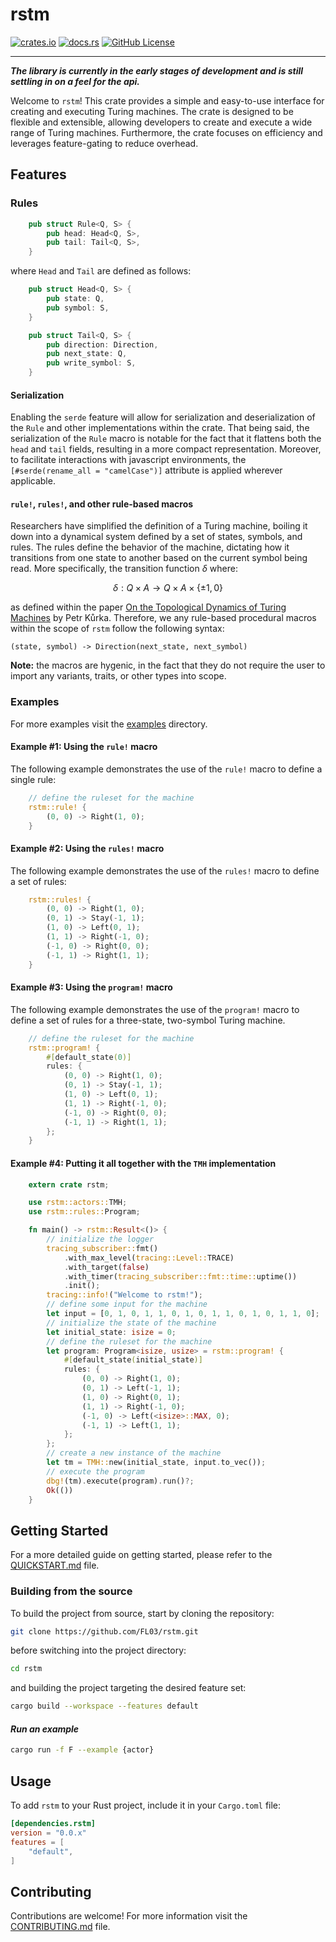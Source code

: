 # rstm

[![crates.io](https://img.shields.io/crates/v/rstm?style=for-the-badge&logo=rust)](https://crates.io/crates/rstm)
[![docs.rs](https://img.shields.io/docsrs/rstm?style=for-the-badge&logo=docs.rs)](https://docs.rs/rstm)
[![GitHub License](https://img.shields.io/github/license/FL03/rstm?style=for-the-badge&logo=github)](LICENSE)

***

_**The library is currently in the early stages of development and is still settling in on a feel for the api.**_

Welcome to `rstm`! This crate provides a simple and easy-to-use interface for creating and executing Turing machines. The crate is designed to be flexible and extensible, allowing developers to create and execute a wide range of Turing machines. Furthermore, the crate focuses on efficiency and leverages feature-gating to reduce overhead.

## Features

### Rules

```rust
    pub struct Rule<Q, S> {
        pub head: Head<Q, S>,
        pub tail: Tail<Q, S>,
    }
```

where `Head` and `Tail` are defined as follows:

```rust
    pub struct Head<Q, S> {
        pub state: Q,
        pub symbol: S,
    }

    pub struct Tail<Q, S> {
        pub direction: Direction,
        pub next_state: Q,
        pub write_symbol: S,
    }
```

#### Serialization

Enabling the `serde` feature will allow for serialization and deserialization of the `Rule` and other implementations within the crate. That being said, the serialization of the `Rule` macro is notable for the fact that it flattens both the `head` and `tail` fields, resulting in a more compact representation. Moreover, to facilitate interactions with javascript environments, the `[#serde(rename_all = "camelCase")]` attribute is applied wherever applicable.

#### `rule!`, `rules!`, and other rule-based macros

Researchers have simplified the definition of a Turing machine, boiling it down into a dynamical system defined by a set of states, symbols, and rules. The rules define the behavior of the machine, dictating how it transitions from one state to another based on the current symbol being read. More specifically, the transition function $\delta$ where:

$$
\delta: Q\times{A}\rightarrow{Q}\times{A}\times{\lbrace\pm{1},0\rbrace}
$$

as defined within the paper [On the Topological Dynamics of Turing Machines](https://doi.org/10.1016/S0304-3975(96)00025-4) by Petr Kůrka. Therefore, we any rule-based procedural macros within the scope of `rstm` follow the following syntax:

```ignore
(state, symbol) -> Direction(next_state, next_symbol)
```

**Note:** the macros are hygenic, in the fact that they do not require the user to import any variants, traits, or other types into scope.

### Examples

For more examples visit the [examples](rstm/examples) directory.

#### **Example #1**: Using the `rule!` macro

The following example demonstrates the use of the `rule!` macro to define a single rule:

```rust
    // define the ruleset for the machine
    rstm::rule! {
        (0, 0) -> Right(1, 0);
    }
```

#### **Example #2**: Using the `rules!` macro

The following example demonstrates the use of the `rules!` macro to define a set of rules:

```rust
    rstm::rules! {
        (0, 0) -> Right(1, 0);
        (0, 1) -> Stay(-1, 1);
        (1, 0) -> Left(0, 1);
        (1, 1) -> Right(-1, 0);
        (-1, 0) -> Right(0, 0);
        (-1, 1) -> Right(1, 1);
    }
```

#### **Example #3**: Using the `program!` macro

The following example demonstrates the use of the `program!` macro to define a set of rules for a three-state, two-symbol Turing machine.

```rust
    // define the ruleset for the machine
    rstm::program! {
        #[default_state(0)]
        rules: {
            (0, 0) -> Right(1, 0);
            (0, 1) -> Stay(-1, 1);
            (1, 0) -> Left(0, 1);
            (1, 1) -> Right(-1, 0);
            (-1, 0) -> Right(0, 0);
            (-1, 1) -> Right(1, 1);
        };
    }
```

#### **Example #4**: Putting it all together with the `TMH` implementation

```rust
    extern crate rstm;

    use rstm::actors::TMH;
    use rstm::rules::Program;

    fn main() -> rstm::Result<()> {
        // initialize the logger
        tracing_subscriber::fmt()
            .with_max_level(tracing::Level::TRACE)
            .with_target(false)
            .with_timer(tracing_subscriber::fmt::time::uptime())
            .init();
        tracing::info!("Welcome to rstm!");
        // define some input for the machine
        let input = [0, 1, 0, 1, 1, 0, 1, 0, 1, 1, 0, 1, 0, 1, 1, 0];
        // initialize the state of the machine
        let initial_state: isize = 0;
        // define the ruleset for the machine
        let program: Program<isize, usize> = rstm::program! {
            #[default_state(initial_state)]
            rules: {
                (0, 0) -> Right(1, 0);
                (0, 1) -> Left(-1, 1);
                (1, 0) -> Right(0, 1);
                (1, 1) -> Right(-1, 0);
                (-1, 0) -> Left(<isize>::MAX, 0);
                (-1, 1) -> Left(1, 1);
            };
        };
        // create a new instance of the machine
        let tm = TMH::new(initial_state, input.to_vec());
        // execute the program
        dbg!(tm).execute(program).run()?;
        Ok(())
    }
```

## Getting Started

For a more detailed guide on getting started, please refer to the [QUICKSTART.md](QUICKSTART.md) file.

### Building from the source

To build the project from source, start by cloning the repository:

```bash
git clone https://github.com/FL03/rstm.git
```

before switching into the project directory:

```bash
cd rstm
```

and building the project targeting the desired feature set:

```bash
cargo build --workspace --features default
```

#### _Run an example_

```bash
cargo run -f F --example {actor}
```

## Usage

To add `rstm` to your Rust project, include it in your `Cargo.toml` file:

```toml
[dependencies.rstm]
version = "0.0.x"
features = [
    "default",
]
```

## Contributing

Contributions are welcome! For more information visit the [CONTRIBUTING.md](CONTRIBUTING.md) file.
